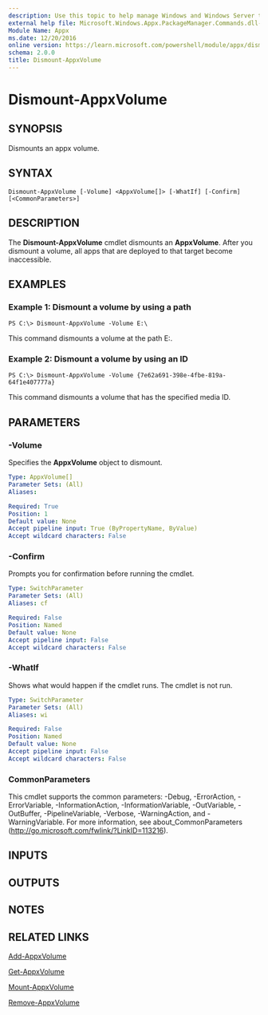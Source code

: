 ```yaml
---
description: Use this topic to help manage Windows and Windows Server technologies with Windows PowerShell.
external help file: Microsoft.Windows.Appx.PackageManager.Commands.dll-Help.xml
Module Name: Appx
ms.date: 12/20/2016
online version: https://learn.microsoft.com/powershell/module/appx/dismount-appxvolume?view=windowsserver2022-ps&wt.mc_id=ps-gethelp
schema: 2.0.0
title: Dismount-AppxVolume
---
```


# Dismount-AppxVolume

## SYNOPSIS
Dismounts an appx volume.

## SYNTAX

```
Dismount-AppxVolume [-Volume] <AppxVolume[]> [-WhatIf] [-Confirm] [<CommonParameters>]
```

## DESCRIPTION
The **Dismount-AppxVolume** cmdlet dismounts an **AppxVolume**.
After you dismount a volume, all apps that are deployed to that target become inaccessible.

## EXAMPLES

### Example 1: Dismount a volume by using a path
```
PS C:\> Dismount-AppxVolume -Volume E:\
```

This command dismounts a volume at the path E:\.

### Example 2: Dismount a volume by using an ID
```
PS C:\> Dismount-AppxVolume -Volume {7e62a691-398e-4fbe-819a-64f1e407777a}
```

This command dismounts a volume that has the specified media ID.

## PARAMETERS

### -Volume
Specifies the **AppxVolume** object to dismount.

```yaml
Type: AppxVolume[]
Parameter Sets: (All)
Aliases:

Required: True
Position: 1
Default value: None
Accept pipeline input: True (ByPropertyName, ByValue)
Accept wildcard characters: False
```

### -Confirm
Prompts you for confirmation before running the cmdlet.

```yaml
Type: SwitchParameter
Parameter Sets: (All)
Aliases: cf

Required: False
Position: Named
Default value: None
Accept pipeline input: False
Accept wildcard characters: False
```

### -WhatIf
Shows what would happen if the cmdlet runs. The cmdlet is not run.

```yaml
Type: SwitchParameter
Parameter Sets: (All)
Aliases: wi

Required: False
Position: Named
Default value: None
Accept pipeline input: False
Accept wildcard characters: False
```

### CommonParameters
This cmdlet supports the common parameters: -Debug, -ErrorAction, -ErrorVariable, -InformationAction, -InformationVariable, -OutVariable, -OutBuffer, -PipelineVariable, -Verbose, -WarningAction, and -WarningVariable. For more information, see about_CommonParameters (http://go.microsoft.com/fwlink/?LinkID=113216).

## INPUTS

## OUTPUTS

## NOTES

## RELATED LINKS

[Add-AppxVolume](./Add-AppxVolume.md)

[Get-AppxVolume](./Get-AppxVolume.md)

[Mount-AppxVolume](./Mount-AppxVolume.md)

[Remove-AppxVolume](./Remove-AppxVolume.md)

